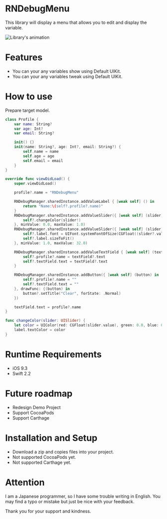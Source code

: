 # RNDebugMenu
This library will display a menu that allows you to edit and display the variable.

![Library's animation](https://raw.github.com/wiki/mothule/RNDebugMenu/Docs/Imgs/LibraryPromotionAnimation.gif)



# Features
- You can your any variables show using Default UIKit.
- You can your any variables tweak using Default UIKit.



# How to use

Prepare target model.

~~~swift
class Profile {
    var name: String?
    var age: Int?
    var email: String?

    init() {}
    init(name: String?, age: Int?, email: String?) {
        self.name = name
        self.age = age
        self.email = email
    }
}
~~~

~~~swift
override func viewDidLoad() {
    super.viewDidLoad()

    profile?.name = "RNDebugMenu"

    RNDebugManager.sharedInstance.addValueLabel { [weak self] () in
        return "Name:\(self?.profile?.name)"
    }
    RNDebugManager.sharedInstance.addValueSlider({ [weak self] (slider) in
        self?.changeColor(slider!)
    }, minValue: 0.0, maxValue: 1.0)
    RNDebugManager.sharedInstance.addValueSlider({ [weak self] (slider) in
        self?.label.font = UIFont.systemFontOfSize(CGFloat((slider?.value)!))
        self?.label.sizeToFit()
    }, minValue: 1.0, maxValue: 32.0)

    RNDebugManager.sharedInstance.addValueTextField { [weak self] (textField) in
        self?.profile?.name = textField?.text
        self?.textField.text = textField?.text
    }

    RNDebugManager.sharedInstance.addButton({ [weak self] (button) in
        self?.profile?.name = ""
        self?.textField.text = ""
    }, drawFunc: {(button) in
        button?.setTitle("Clear", forState: .Normal)
    })

    textField.text = profile?.name
}

func changeColor(slider: UISlider) {
    let color = UIColor(red: CGFloat(slider.value), green: 0.0, blue: 0.0, alpha: 1.0)
    label.textColor = color
}
~~~


# Runtime Requirements

- iOS 9.3
- Swift 2.2

# Future roadmap

- Redesign Demo Project
- Support CocoaPods
- Support Carthage


# Installation and Setup

- Download a zip and copies files into your project.
- Not supported CocoaPods yet.
- Not supported Carthage yet.

# Attention

I am a Japanese programmer, so I have some trouble writing in English. 
You may find a typo or mistake but just be nice with your feedback.

Thank you for your support and kindness.


